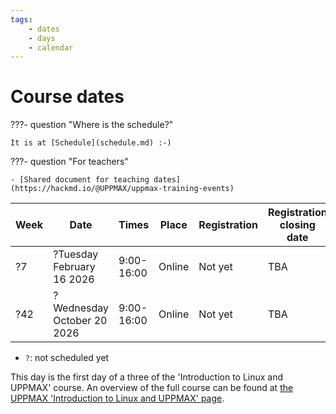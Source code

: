 ```yaml
---
tags:
    - dates
    - days
    - calendar
---
```


# Course dates

???- question "Where is the schedule?"

    It is at [Schedule](schedule.md) :-)

???- question "For teachers"

    - [Shared document for teaching dates](https://hackmd.io/@UPPMAX/uppmax-training-events)

<!-- markdownlint-disable MD013 --><!-- Tables cannot be split up over lines, hence will break 80 characters per line -->

| Week | Date                             | Times      | Place      | Registration                                                                     | Registration closing date |
| ---- | -------------------------------- | ---------- | ---------- | -------------------------------------------------------------------------------- | ------------------------- |
| ?7   | ?Tuesday February 16 2026        | 9:00-16:00 | Online     | Not yet                                                                          | TBA                       |
| ?42  | ?Wednesday October 20 2026       | 9:00-16:00 | Online     | Not yet                                                                          | TBA                       |

<!-- markdownlint-enable MD013 -->

- `?`: not scheduled yet

This day is the first day of a three of the 'Introduction to Linux and UPPMAX'
course. An overview of the full course can be found at
[the UPPMAX 'Introduction to Linux and UPPMAX' page](https://docs.uppmax.uu.se/courses_workshops/uppmax_intro_course/).

